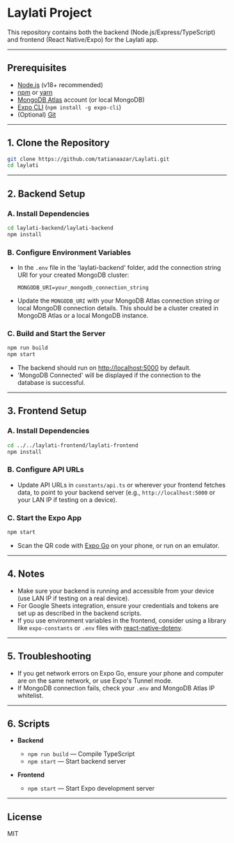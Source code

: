# Laylati Project

This repository contains both the backend (Node.js/Express/TypeScript) and frontend (React Native/Expo) for the Laylati app.

---

## Prerequisites

- [Node.js](https://nodejs.org/) (v18+ recommended)
- [npm](https://www.npmjs.com/) or [yarn](https://yarnpkg.com/)
- [MongoDB Atlas](https://www.mongodb.com/cloud/atlas) account (or local MongoDB)
- [Expo CLI](https://docs.expo.dev/get-started/installation/) (`npm install -g expo-cli`)
- (Optional) [Git](https://git-scm.com/)

---

## 1. Clone the Repository

```sh
git clone https://github.com/tatianaazar/Laylati.git
cd laylati
```

---

## 2. Backend Setup

### A. Install Dependencies

```sh
cd laylati-backend/laylati-backend
npm install
```

### B. Configure Environment Variables

- In the `.env` file in the 'laylati-backend' folder, add the connection string URI for your created MongoDB cluster:

  ```
  MONGODB_URI=your_mongodb_connection_string

  ```
- Update the `MONGODB_URI` with your MongoDB Atlas connection string or local MongoDB connection details. This should be a cluster created in MongoDB Atlas or a local MongoDB instance. 

### C. Build and Start the Server

```sh
npm run build
npm start
```
- The backend should run on [http://localhost:5000](http://localhost:5000) by default.
- 'MongoDB Connected' will be displayed if the connection to the database is successful. 

---

## 3. Frontend Setup

### A. Install Dependencies

```sh
cd ../../laylati-frontend/laylati-frontend
npm install
```

### B. Configure API URLs

- Update API URLs in `constants/api.ts` or wherever your frontend fetches data, to point to your backend server (e.g., `http://localhost:5000` or your LAN IP if testing on a device).

### C. Start the Expo App

```sh
npm start
```
- Scan the QR code with [Expo Go](https://expo.dev/client) on your phone, or run on an emulator.

---

## 4. Notes

- Make sure your backend is running and accessible from your device (use LAN IP if testing on a real device).
- For Google Sheets integration, ensure your credentials and tokens are set up as described in the backend scripts.
- If you use environment variables in the frontend, consider using a library like `expo-constants` or `.env` files with [react-native-dotenv](https://github.com/goatandsheep/react-native-dotenv).

---

## 5. Troubleshooting

- If you get network errors on Expo Go, ensure your phone and computer are on the same network, or use Expo's Tunnel mode.
- If MongoDB connection fails, check your `.env` and MongoDB Atlas IP whitelist.

---

## 6. Scripts

- **Backend**
  - `npm run build` — Compile TypeScript
  - `npm start` — Start backend server

- **Frontend**
  - `npm start` — Start Expo development server

---

## License

MIT